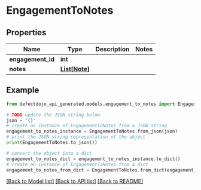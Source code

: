# EngagementToNotes


## Properties

Name | Type | Description | Notes
------------ | ------------- | ------------- | -------------
**engagement_id** | **int** |  | 
**notes** | [**List[Note]**](Note.md) |  | 

## Example

```python
from defectdojo_api_generated.models.engagement_to_notes import EngagementToNotes

# TODO update the JSON string below
json = "{}"
# create an instance of EngagementToNotes from a JSON string
engagement_to_notes_instance = EngagementToNotes.from_json(json)
# print the JSON string representation of the object
print(EngagementToNotes.to_json())

# convert the object into a dict
engagement_to_notes_dict = engagement_to_notes_instance.to_dict()
# create an instance of EngagementToNotes from a dict
engagement_to_notes_from_dict = EngagementToNotes.from_dict(engagement_to_notes_dict)
```
[[Back to Model list]](../README.md#documentation-for-models) [[Back to API list]](../README.md#documentation-for-api-endpoints) [[Back to README]](../README.md)


